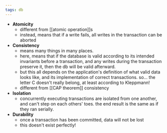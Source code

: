 ```yaml
---
tags: db
---
```


- **Atomicity**
	- different from [[atomic operation]]s
	- instead, means that if a write fails, all writes in the transaction can be aborted
- **Consistency**
	- means many things in many places.
	- here, means that if the database is valid according to its intended invariants before a transaction, and any writes during the transaction preserve it, then the db will be valid afterward.
	- but this all depends on the application's definition of what valid data looks like, and its implementation of correct transactions. so... the letter C doesn't really belong, at least according to Kleppmann!
	- different from [[CAP theorem]] consistency
- **Isolation**
	- concurrently executing transactions are isolated from one another, and can't step on each others' toes. the end result is the same as if they ran serially.
- **Durability**
	- once a transaction has been committed, data will not be lost
	- this doesn't exist perfectly!